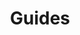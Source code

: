 ---
title: "Guides"
description: "How-to guides for various topics"
slug: "guides"
style:
    background: "#2a9d8f"
    color: "#fff"
---